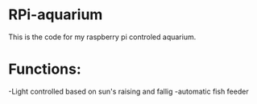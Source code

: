 RPi-aquarium
============
This is the code for my raspberry pi controled aquarium.

Functions:
============
-Light controlled based on sun's raising and fallig
-automatic fish feeder

